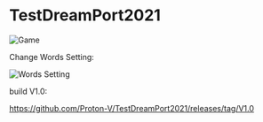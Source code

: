 # TestDreamPort2021

![Game](https://i.ibb.co/DK32kCG/2021-03-10-163303.png "Game")

Change Words Setting:

![Words Setting](https://i.ibb.co/fn9ShZ3/2021-03-01-194957.png "Words Setting")

build V1.0:

https://github.com/Proton-V/TestDreamPort2021/releases/tag/V1.0
